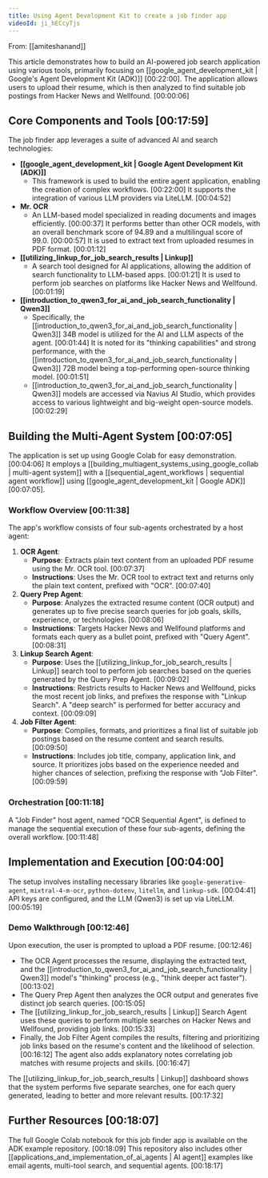 ```yaml
---
title: Using Agent Development Kit to create a job finder app
videoId: ji_hECcyTjs
---
```


From: [[amiteshanand]] <br/> 

This article demonstrates how to build an AI-powered job search application using various tools, primarily focusing on [[google_agent_development_kit | Google's Agent Development Kit (ADK)]] <a class="yt-timestamp" data-t="00:22:00">[00:22:00]</a>. The application allows users to upload their resume, which is then analyzed to find suitable job postings from Hacker News and Wellfound. <a class="yt-timestamp" data-t="00:00:06">[00:00:06]</a>

## Core Components and Tools <a class="yt-timestamp" data-t="00:17:59">[00:17:59]</a>

The job finder app leverages a suite of advanced AI and search technologies:

*   **[[google_agent_development_kit | Google Agent Development Kit (ADK)]]**
    *   This framework is used to build the entire agent application, enabling the creation of complex workflows. <a class="yt-timestamp" data-t="00:22:00">[00:22:00]</a> It supports the integration of various LLM providers via LiteLLM. <a class="yt-timestamp" data-t="00:04:52">[00:04:52]</a>
*   **Mr. OCR**
    *   An LLM-based model specialized in reading documents and images efficiently. <a class="yt-timestamp" data-t="00:00:37">[00:00:37]</a> It performs better than other OCR models, with an overall benchmark score of 94.89 and a multilingual score of 99.0. <a class="yt-timestamp" data-t="00:00:57">[00:00:57]</a> It is used to extract text from uploaded resumes in PDF format. <a class="yt-timestamp" data-t="00:01:12">[00:01:12]</a>
*   **[[utilizing_linkup_for_job_search_results | Linkup]]**
    *   A search tool designed for AI applications, allowing the addition of search functionality to LLM-based apps. <a class="yt-timestamp" data-t="00:01:21">[00:01:21]</a> It is used to perform job searches on platforms like Hacker News and Wellfound. <a class="yt-timestamp" data-t="00:01:19">[00:01:19]</a>
*   **[[introduction_to_qwen3_for_ai_and_job_search_functionality | Qwen3]]**
    *   Specifically, the [[introduction_to_qwen3_for_ai_and_job_search_functionality | Qwen3]] 34B model is utilized for the AI and LLM aspects of the agent. <a class="yt-timestamp" data-t="00:01:44">[00:01:44]</a> It is noted for its "thinking capabilities" and strong performance, with the [[introduction_to_qwen3_for_ai_and_job_search_functionality | Qwen3]] 72B model being a top-performing open-source thinking model. <a class="yt-timestamp" data-t="00:01:51">[00:01:51]</a>
    *   [[introduction_to_qwen3_for_ai_and_job_search_functionality | Qwen3]] models are accessed via Navius AI Studio, which provides access to various lightweight and big-weight open-source models. <a class="yt-timestamp" data-t="00:02:29">[00:02:29]</a>

## Building the Multi-Agent System <a class="yt-timestamp" data-t="00:07:05">[00:07:05]</a>

The application is set up using Google Colab for easy demonstration. <a class="yt-timestamp" data-t="00:04:06">[00:04:06]</a> It employs a [[building_multiagent_systems_using_google_collab | multi-agent system]] with a [[sequential_agent_workflows | sequential agent workflow]] using [[google_agent_development_kit | Google ADK]] <a class="yt-timestamp" data-t="00:07:05">[00:07:05]</a>.

### Workflow Overview <a class="yt-timestamp" data-t="00:11:38">[00:11:38]</a>

The app's workflow consists of four sub-agents orchestrated by a host agent:

1.  **OCR Agent**:
    *   **Purpose**: Extracts plain text content from an uploaded PDF resume using the Mr. OCR tool. <a class="yt-timestamp" data-t="00:07:37">[00:07:37]</a>
    *   **Instructions**: Uses the Mr. OCR tool to extract text and returns only the plain text content, prefixed with "OCR". <a class="yt-timestamp" data-t="00:07:40">[00:07:40]</a>
2.  **Query Prep Agent**:
    *   **Purpose**: Analyzes the extracted resume content (OCR output) and generates up to five precise search queries for job goals, skills, experience, or technologies. <a class="yt-timestamp" data-t="00:08:06">[00:08:06]</a>
    *   **Instructions**: Targets Hacker News and Wellfound platforms and formats each query as a bullet point, prefixed with "Query Agent". <a class="yt-timestamp" data-t="00:08:31">[00:08:31]</a>
3.  **Linkup Search Agent**:
    *   **Purpose**: Uses the [[utilizing_linkup_for_job_search_results | Linkup]] search tool to perform job searches based on the queries generated by the Query Prep Agent. <a class="yt-timestamp" data-t="00:09:02">[00:09:02]</a>
    *   **Instructions**: Restricts results to Hacker News and Wellfound, picks the most recent job links, and prefixes the response with "Linkup Search". A "deep search" is performed for better accuracy and context. <a class="yt-timestamp" data-t="00:09:09">[00:09:09]</a>
4.  **Job Filter Agent**:
    *   **Purpose**: Compiles, formats, and prioritizes a final list of suitable job postings based on the resume content and search results. <a class="yt-timestamp" data-t="00:09:50">[00:09:50]</a>
    *   **Instructions**: Includes job title, company, application link, and source. It prioritizes jobs based on the experience needed and higher chances of selection, prefixing the response with "Job Filter". <a class="yt-timestamp" data-t="00:09:59">[00:09:59]</a>

### Orchestration <a class="yt-timestamp" data-t="00:11:18">[00:11:18]</a>

A "Job Finder" host agent, named "OCR Sequential Agent", is defined to manage the sequential execution of these four sub-agents, defining the overall workflow. <a class="yt-timestamp" data-t="00:11:48">[00:11:48]</a>

## Implementation and Execution <a class="yt-timestamp" data-t="00:04:00">[00:04:00]</a>

The setup involves installing necessary libraries like `google-generative-agent`, `mixtral-4-m-ocr`, `python-dotenv`, `litellm`, and `linkup-sdk`. <a class="yt-timestamp" data-t="00:04:41">[00:04:41]</a> API keys are configured, and the LLM (Qwen3) is set up via LiteLLM. <a class="yt-timestamp" data-t="00:05:19">[00:05:19]</a>

### Demo Walkthrough <a class="yt-timestamp" data-t="00:12:46">[00:12:46]</a>

Upon execution, the user is prompted to upload a PDF resume. <a class="yt-timestamp" data-t="00:12:46">[00:12:46]</a>

*   The OCR Agent processes the resume, displaying the extracted text, and the [[introduction_to_qwen3_for_ai_and_job_search_functionality | Qwen3]] model's "thinking" process (e.g., "think deeper act faster"). <a class="yt-timestamp" data-t="00:13:02">[00:13:02]</a>
*   The Query Prep Agent then analyzes the OCR output and generates five distinct job search queries. <a class="yt-timestamp" data-t="00:15:05">[00:15:05]</a>
*   The [[utilizing_linkup_for_job_search_results | Linkup]] Search Agent uses these queries to perform multiple searches on Hacker News and Wellfound, providing job links. <a class="yt-timestamp" data-t="00:15:33">[00:15:33]</a>
*   Finally, the Job Filter Agent compiles the results, filtering and prioritizing job links based on the resume's content and the likelihood of selection. <a class="yt-timestamp" data-t="00:16:12">[00:16:12]</a> The agent also adds explanatory notes correlating job matches with resume projects and skills. <a class="yt-timestamp" data-t="00:16:47">[00:16:47]</a>

The [[utilizing_linkup_for_job_search_results | Linkup]] dashboard shows that the system performs five separate searches, one for each query generated, leading to better and more relevant results. <a class="yt-timestamp" data-t="00:17:32">[00:17:32]</a>

## Further Resources <a class="yt-timestamp" data-t="00:18:07">[00:18:07]</a>

The full Google Colab notebook for this job finder app is available on the ADK example repository. <a class="yt-timestamp" data-t="00:18:09">[00:18:09]</a> This repository also includes other [[applications_and_implementation_of_ai_agents | AI agent]] examples like email agents, multi-tool search, and sequential agents. <a class="yt-timestamp" data-t="00:18:17">[00:18:17]</a>